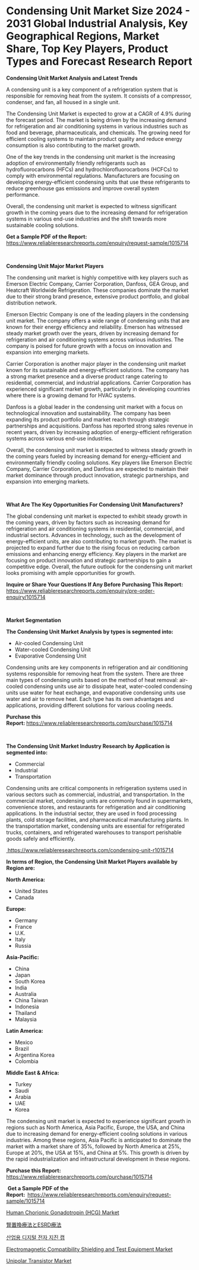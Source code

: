 <p><h1>Condensing Unit Market Size 2024 - 2031 Global Industrial Analysis, Key Geographical Regions, Market Share, Top Key Players, Product Types and Forecast Research Report</h1></p><p><strong>Condensing Unit Market Analysis and Latest Trends</strong></p>
<p><p>A condensing unit is a key component of a refrigeration system that is responsible for removing heat from the system. It consists of a compressor, condenser, and fan, all housed in a single unit.</p><p>The Condensing Unit Market is expected to grow at a CAGR of 4.9% during the forecast period. The market is being driven by the increasing demand for refrigeration and air conditioning systems in various industries such as food and beverage, pharmaceuticals, and chemicals. The growing need for efficient cooling systems to maintain product quality and reduce energy consumption is also contributing to the market growth.</p><p>One of the key trends in the condensing unit market is the increasing adoption of environmentally friendly refrigerants such as hydrofluorocarbons (HFCs) and hydrochlorofluorocarbons (HCFCs) to comply with environmental regulations. Manufacturers are focusing on developing energy-efficient condensing units that use these refrigerants to reduce greenhouse gas emissions and improve overall system performance.</p><p>Overall, the condensing unit market is expected to witness significant growth in the coming years due to the increasing demand for refrigeration systems in various end-use industries and the shift towards more sustainable cooling solutions.</p></p>
<p><strong>Get a Sample PDF of the Report:&nbsp;</strong> <a href="https://www.reliableresearchreports.com/enquiry/request-sample/1015714">https://www.reliableresearchreports.com/enquiry/request-sample/1015714</a></p>
<p>&nbsp;</p>
<p><strong>Condensing Unit Major Market Players</strong></p>
<p><p>The condensing unit market is highly competitive with key players such as Emerson Electric Company, Carrier Corporation, Danfoss, GEA Group, and Heatcraft Worldwide Refrigeration. These companies dominate the market due to their strong brand presence, extensive product portfolio, and global distribution network.</p><p>Emerson Electric Company is one of the leading players in the condensing unit market. The company offers a wide range of condensing units that are known for their energy efficiency and reliability. Emerson has witnessed steady market growth over the years, driven by increasing demand for refrigeration and air conditioning systems across various industries. The company is poised for future growth with a focus on innovation and expansion into emerging markets.</p><p>Carrier Corporation is another major player in the condensing unit market known for its sustainable and energy-efficient solutions. The company has a strong market presence and a diverse product range catering to residential, commercial, and industrial applications. Carrier Corporation has experienced significant market growth, particularly in developing countries where there is a growing demand for HVAC systems.</p><p>Danfoss is a global leader in the condensing unit market with a focus on technological innovation and sustainability. The company has been expanding its product portfolio and market reach through strategic partnerships and acquisitions. Danfoss has reported strong sales revenue in recent years, driven by increasing adoption of energy-efficient refrigeration systems across various end-use industries.</p><p>Overall, the condensing unit market is expected to witness steady growth in the coming years fueled by increasing demand for energy-efficient and environmentally friendly cooling solutions. Key players like Emerson Electric Company, Carrier Corporation, and Danfoss are expected to maintain their market dominance through product innovation, strategic partnerships, and expansion into emerging markets.</p></p>
<p>&nbsp;</p>
<p><strong>What Are The Key Opportunities For Condensing Unit Manufacturers?</strong></p>
<p><p>The global condensing unit market is expected to exhibit steady growth in the coming years, driven by factors such as increasing demand for refrigeration and air conditioning systems in residential, commercial, and industrial sectors. Advances in technology, such as the development of energy-efficient units, are also contributing to market growth. The market is projected to expand further due to the rising focus on reducing carbon emissions and enhancing energy efficiency. Key players in the market are focusing on product innovation and strategic partnerships to gain a competitive edge. Overall, the future outlook for the condensing unit market looks promising with ample opportunities for growth.</p></p>
<p><strong>Inquire or Share Your Questions If Any Before Purchasing This Report:</strong> <a href="https://www.reliableresearchreports.com/enquiry/pre-order-enquiry/1015714">https://www.reliableresearchreports.com/enquiry/pre-order-enquiry/1015714</a></p>
<p>&nbsp;</p>
<p><strong>Market Segmentation</strong></p>
<p><strong>The Condensing Unit Market Analysis by types is segmented into:</strong></p>
<p><ul><li>Air-cooled Condensing Unit</li><li>Water-cooled Condensing Unit</li><li>Evaporative Condensing Unit</li></ul></p>
<p><p>Condensing units are key components in refrigeration and air conditioning systems responsible for removing heat from the system. There are three main types of condensing units based on the method of heat removal: air-cooled condensing units use air to dissipate heat, water-cooled condensing units use water for heat exchange, and evaporative condensing units use water and air to remove heat. Each type has its own advantages and applications, providing different solutions for various cooling needs.</p></p>
<p><strong>Purchase this Report:&nbsp;</strong><a href="https://www.reliableresearchreports.com/purchase/1015714">https://www.reliableresearchreports.com/purchase/1015714</a></p>
<p>&nbsp;</p>
<p><strong>The Condensing Unit Market Industry Research by Application is segmented into:</strong></p>
<p><ul><li>Commercial</li><li>Industrial</li><li>Transportation</li></ul></p>
<p><p>Condensing units are critical components in refrigeration systems used in various sectors such as commercial, industrial, and transportation. In the commercial market, condensing units are commonly found in supermarkets, convenience stores, and restaurants for refrigeration and air conditioning applications. In the industrial sector, they are used in food processing plants, cold storage facilities, and pharmaceutical manufacturing plants. In the transportation market, condensing units are essential for refrigerated trucks, containers, and refrigerated warehouses to transport perishable goods safely and efficiently.</p></p>
<p><a href="https://www.reliableresearchreports.com/condensing-unit-r1015714">&nbsp;https://www.reliableresearchreports.com/condensing-unit-r1015714</a></p>
<p><strong>In terms of Region, the Condensing Unit Market Players available by Region are:</strong></p>
<p>
    <p> <strong> North America: </strong>
        <ul>
            <li>United States</li>
            <li>Canada</li>
        </ul>
        </p> 
    <p> <strong> Europe: </strong>
        <ul>
            <li>Germany</li>
            <li>France</li>
            <li>U.K.</li>
            <li>Italy</li>
            <li>Russia</li>
        </ul>
        </p> 
    <p> <strong> Asia-Pacific: </strong>
        <ul>
            <li>China</li>
            <li>Japan</li>
            <li>South Korea</li>
            <li>India</li>
            <li>Australia</li>
            <li>China Taiwan</li>
            <li>Indonesia</li>
            <li>Thailand</li>
            <li>Malaysia</li>
        </ul>
        </p> 
    <p> <strong> Latin America: </strong>
        <ul>
            <li>Mexico</li>
            <li>Brazil</li>
            <li>Argentina Korea</li>
            <li>Colombia</li>
        </ul>
        </p> 
    <p> <strong> Middle East & Africa: </strong>
        <ul>
            <li>Turkey</li>
            <li>Saudi</li>
            <li>Arabia</li>
            <li>UAE</li>
            <li>Korea</li>
        </ul>
    </p>
    </p>
<p><p>The condensing unit market is expected to experience significant growth in regions such as North America, Asia Pacific, Europe, the USA, and China due to increasing demand for energy-efficient cooling solutions in various industries. Among these regions, Asia Pacific is anticipated to dominate the market with a market share of 35%, followed by North America at 25%, Europe at 20%, the USA at 15%, and China at 5%. This growth is driven by the rapid industrialization and infrastructural development in these regions.</p></p>
<p><strong>Purchase this Report: </strong><a href="https://www.reliableresearchreports.com/purchase/1015714">https://www.reliableresearchreports.com/purchase/1015714</a></p>
<p>&nbsp;<strong>Get a Sample PDF of the Report:&nbsp;&nbsp;</strong><a href="https://www.reliableresearchreports.com/enquiry/request-sample/1015714">https://www.reliableresearchreports.com/enquiry/request-sample/1015714</a></p>
<p><strong></strong></p>
<p><p><a href="https://github.com/maudAbbott7/Market-Research-Report-List-1/blob/main/human-chorionic-gonadotropin-hcg-market.md">Human Chorionic Gonadotropin (HCG) Market</a></p><p><a href="https://github.com/JessKilback/Market-Research-Report-List-1/blob/main/939305198190.md">腎置換療法とESRD療法</a></p><p><a href="https://github.com/berlianaparadilla48/Market-Research-Report-List-1/blob/main/191823589659.md">산업용 디지털 전자 지진 캡</a></p><p><a href="https://github.com/mancsybtousav/Market-Research-Report-List-2/blob/main/electromagnetic-compatibility-shielding-and-test-equipment-market.md">Electromagnetic Compatibility Shielding and Test Equipment Market</a></p><p><a href="https://issuu.com/reportprime-2/docs/unipolar-transistor-market-size-2030.pptx">Unipolar Transistor Market</a></p></p>